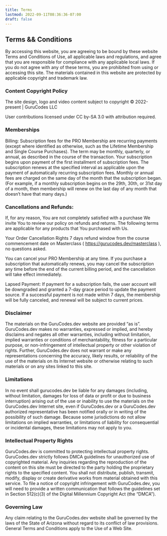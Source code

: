 ```yaml
---
title: Terms
lastmod: 2022-09-11T08:36:36-07:00
draft: false
---
```


## Terms && Conditions

By accessing this website, you are agreeing to be bound by these website Terms and Conditions of Use, all applicable laws and regulations, and agree that you are responsible for compliance with any applicable local laws. If you do not agree with any of these terms, you are prohibited from using or accessing this site. The materials contained in this website are protected by applicable copyright and trademark law.

### Content Copyright Policy

The site design, logo and video content subject to copyright © 2022-present | GuruCodes LLC

User contributions licensed under CC by-SA 3.0 with attribution required.

### Memberships

Billing: Subscription fees for the PRO Membership are recurring payments (except where identified as otherwise, such as the Lifetime Membership and Single Course Purchases). The term may be monthly, quarterly, or annual, as described in the course of the transaction. Your subscription begins upon payment of the first installment of subscription fees. The subscription renews at the specified interval as applicable upon the payment of automatically recurring subscription fees. Monthly or annual fees are charged on the same day of the month that the subscription began. (For example, if a monthly subscription begins on the 29th, 30th, or 31st day of a month, then membership will renew on the last day of any month that doesn’t have that many days.)

### Cancellations and Refunds:
If, for any reason, You are not completely satisfied with a purchase We invite You to review our policy on refunds and returns. The following terms are applicable for any products that You purchased with Us.

Your Order Cancellation Rights
7 days refund window from the course commencement date on Masterclass ( https://gurucodes.dev/masterclass ), no questions asked.

You can cancel your PRO Membership at any time. If you purchase a subscription that automatically renews, you may cancel the subscription any time before the end of the current billing period, and the cancellation will take effect immediately.

Lapsed Payment: If payment for a subscription fails, the user account will be downgraded and granted a 7-day grace period to update the payment source. If a successful payment is not made within 7 days, the membership will be fully canceled, and renewal will be subject to current prices.

### Disclaimer

The materials on the GuruCodes.dev website are provided “as is”. GuruCodes.dev makes no warranties, expressed or implied, and hereby disclaims and negates all other warranties, including without limitation, implied warranties or conditions of merchantability, fitness for a particular purpose, or non-infringement of intellectual property or other violation of rights. Further, GuruCodes.dev does not warrant or make any representations concerning the accuracy, likely results, or reliability of the use of the materials on its Internet website or otherwise relating to such materials or on any sites linked to this site.

### Limitations

In no event shall gurucodes.dev be liable for any damages (including, without limitation, damages for loss of data or profit or due to business interruption) arising out of the use or inability to use the materials on the GuruCodes.dev Internet site, even if GuruCodes.dev or a GuruCodes.dev authorized representative has been notified orally or in writing of the possibility of such damage. Because some jurisdictions do not allow limitations on implied warranties, or limitations of liability for consequential or incidental damages, these limitations may not apply to you.

### Intellectual Property Rights

GuruCodes.dev is committed to protecting intellectual property rights. GuruCodes.dev strictly follows DMCA guidelines for unauthorized use of copyrighted material. Any inquiries regarding the reproduction of the content on this site must be directed to the party holding the proprietary rights to the specified content. You shall not distribute, publish, transmit, modify, display or create derivative works from material obtained with this service.
To file a notice of copyright infringement with GuruCodes.dev, you will need to provide a written communication that follows the guidelines set in Section 512(c)(3) of the Digital Millennium Copyright Act (the “DMCA”).

### Governing Law

Any claim relating to the GuruCodes.dev website shall be governed by the laws of the State of Arizona without regard to its conflict of law provisions. General Terms and Conditions apply to the Use of a Web Site.
